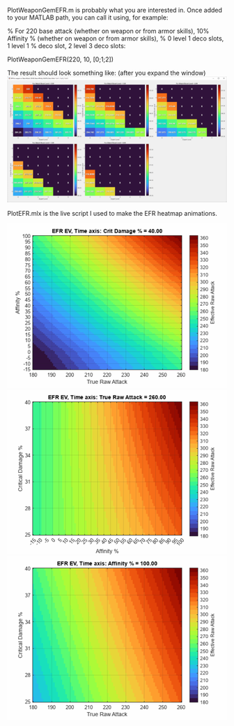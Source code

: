 PlotWeaponGemEFR.m is probably what you are interested in. Once added to your
MATLAB path, you can call it using, for example:

% For 220 base attack (whether on weapon or from armor skills), 10% Affinity
% (whether on weapon or from armor skills), % 0 level 1 deco slots, 1 level 1
% deco slot, 2 level 3 deco slots:

PlotWeaponGemEFR(220, 10, [0;1;2]) 

The result should look something like: (after you expand the window)
![EFRGemPlotExample](images/EFRscriptExample2.png)

PlotEFR.mlx is the live script I used to make the EFR heatmap animations.

![Ex1](images/efr_a_v_r.png)
![Ex2](images/efr_c_v_a.png)
![Ex3](images/efr_c_v_r.png)

